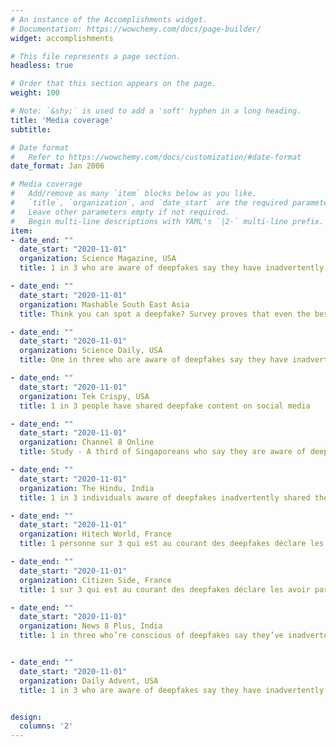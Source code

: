 ```yaml
---
# An instance of the Accomplishments widget.
# Documentation: https://wowchemy.com/docs/page-builder/
widget: accomplishments

# This file represents a page section.
headless: true

# Order that this section appears on the page.
weight: 100

# Note: `&shy;` is used to add a 'soft' hyphen in a long heading.
title: 'Media coverage'
subtitle:

# Date format
#   Refer to https://wowchemy.com/docs/customization/#date-format
date_format: Jan 2006

# Media coverage
#   Add/remove as many `item` blocks below as you like.
#   `title`, `organization`, and `date_start` are the required parameters.
#   Leave other parameters empty if not required.
#   Begin multi-line descriptions with YAML's `|2-` multi-line prefix.
item:
- date_end: ""
  date_start: "2020-11-01"
  organization: Science Magazine, USA
  title: 1 in 3 who are aware of deepfakes say they have inadvertently shared them on social media

- date_end: ""
  date_start: "2020-11-01"
  organization: Mashable South East Asia
  title: Think you can spot a deepfake? Survey proves that even the best get fooled

- date_end: ""
  date_start: "2020-11-01"
  organization: Science Daily, USA
  title: One in three who are aware of deepfakes say they have inadvertently shared them on social media

- date_end: ""
  date_start: "2020-11-01"
  organization: Tek Crispy, USA
  title: 1 in 3 people have shared deepfake content on social media

- date_end: ""
  date_start: "2020-11-01"
  organization: Channel 8 Online
  title: Study - A third of Singaporeans who say they are aware of deepfakes continue to circulate such content

- date_end: ""
  date_start: "2020-11-01"
  organization: The Hindu, India
  title: 1 in 3 individuals aware of deepfakes inadvertently shared them on social media - Study

- date_end: ""
  date_start: "2020-11-01"
  organization: Hitech World, France
  title: 1 personne sur 3 qui est au courant des deepfakes déclare les avoir partagées par inadvertance sur les réseaux sociaux

- date_end: ""
  date_start: "2020-11-01"
  organization: Citizen Side, France
  title: 1 sur 3 qui est au courant des deepfakes déclare les avoir partagés par inadvertance sur les réseaux sociaux

- date_end: ""
  date_start: "2020-11-01"
  organization: News 8 Plus, India
  title: 1 in three who’re conscious of deepfakes say they’ve inadvertently shared them on social media


- date_end: ""
  date_start: "2020-11-01"
  organization: Daily Advent, USA
  title: 1 in 3 who are aware of deepfakes say they have inadvertently shared them on social media


design:
  columns: '2' 
---
```

